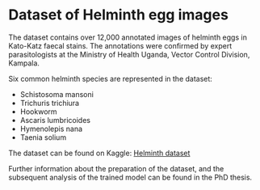 # Dataset of Helminth egg images

The dataset contains over 12,000 annotated images of helminth eggs in Kato-Katz faecal stains. The annotations were confirmed by expert parasitologists at the Ministry of Health Uganda, Vector Control Division, Kampala. 

Six common helminth species are represented in the dataset: 

* Schistosoma mansoni 
* Trichuris trichiura
* Hookworm
* Ascaris lumbricoides
* Hymenolepis nana
* Taenia solium 

The dataset can be found on Kaggle: [Helminth dataset](https://www.kaggle.com/datasets/oliverjackhiggins/helminth-image-dataset)

Further information about the preparation of the dataset, and the subsequent analysis of the trained model can be found in the PhD thesis. 